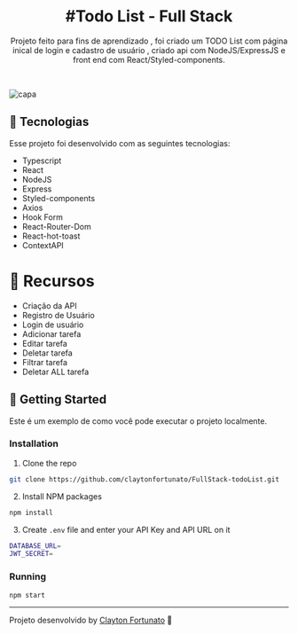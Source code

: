 <h1 align="center"> #Todo List - Full Stack </h1>

<p align="center">
  Projeto feito para fins de aprendizado , foi criado um TODO List com página inical de login e cadastro de usuário , criado api com NodeJS/ExpressJS e front end com React/Styled-components.
</p>

<br>



![capa](https://github.com/claytonfortunato/FullStack-todoList/assets/104373308/99015278-9913-407b-aef7-3aca70bc2914)




## 🚀 Tecnologias

Esse projeto foi desenvolvido com as seguintes tecnologias:

- Typescript
- React
- NodeJS
- Express
- Styled-components
- Axios
- Hook Form
- React-Router-Dom
- React-hot-toast
- ContextAPI

# :pushpin: Recursos
- Criação da API
- Registro de Usuário
- Login de usuário
- Adicionar tarefa
- Editar tarefa
- Deletar tarefa
- Filtrar tarefa
- Deletar ALL tarefa


## :memo: Getting Started

Este é um exemplo de como você pode executar o projeto localmente.
### Installation

1.  Clone the repo
```sh
git clone https://github.com/claytonfortunato/FullStack-todoList.git
```

2.  Install NPM packages
```sh
npm install
```

3.  Create `.env` file and enter your API Key and API URL on it
```sh
DATABASE_URL=
JWT_SECRET=

```

### Running

```sh
npm start
```

---

Projeto desenvolvido by [Clayton Fortunato](https://www.linkedin.com/in/clayton-fortunato-422723263/) :wave:
